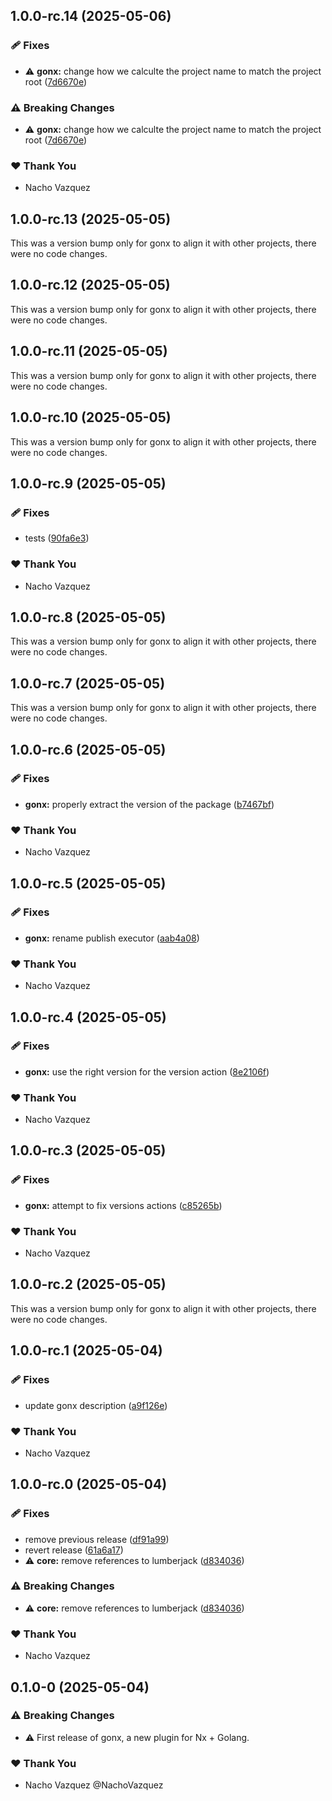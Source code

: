 ## 1.0.0-rc.14 (2025-05-06)

### 🩹 Fixes

- ⚠️  **gonx:** change how we calculte the project name to match the project root ([7d6670e](https://github.com/naxodev/oss/commit/7d6670e))

### ⚠️  Breaking Changes

- ⚠️  **gonx:** change how we calculte the project name to match the project root ([7d6670e](https://github.com/naxodev/oss/commit/7d6670e))

### ❤️ Thank You

- Nacho Vazquez

## 1.0.0-rc.13 (2025-05-05)

This was a version bump only for gonx to align it with other projects, there were no code changes.

## 1.0.0-rc.12 (2025-05-05)

This was a version bump only for gonx to align it with other projects, there were no code changes.

## 1.0.0-rc.11 (2025-05-05)

This was a version bump only for gonx to align it with other projects, there were no code changes.

## 1.0.0-rc.10 (2025-05-05)

This was a version bump only for gonx to align it with other projects, there were no code changes.

## 1.0.0-rc.9 (2025-05-05)

### 🩹 Fixes

- tests ([90fa6e3](https://github.com/naxodev/oss/commit/90fa6e3))

### ❤️ Thank You

- Nacho Vazquez

## 1.0.0-rc.8 (2025-05-05)

This was a version bump only for gonx to align it with other projects, there were no code changes.

## 1.0.0-rc.7 (2025-05-05)

This was a version bump only for gonx to align it with other projects, there were no code changes.

## 1.0.0-rc.6 (2025-05-05)

### 🩹 Fixes

- **gonx:** properly extract the version of the package ([b7467bf](https://github.com/naxodev/oss/commit/b7467bf))

### ❤️ Thank You

- Nacho Vazquez

## 1.0.0-rc.5 (2025-05-05)

### 🩹 Fixes

- **gonx:** rename publish executor ([aab4a08](https://github.com/naxodev/oss/commit/aab4a08))

### ❤️ Thank You

- Nacho Vazquez

## 1.0.0-rc.4 (2025-05-05)

### 🩹 Fixes

- **gonx:** use the right version for the version action ([8e2106f](https://github.com/naxodev/oss/commit/8e2106f))

### ❤️ Thank You

- Nacho Vazquez

## 1.0.0-rc.3 (2025-05-05)

### 🩹 Fixes

- **gonx:** attempt to fix versions actions ([c85265b](https://github.com/naxodev/oss/commit/c85265b))

### ❤️ Thank You

- Nacho Vazquez

## 1.0.0-rc.2 (2025-05-05)

This was a version bump only for gonx to align it with other projects, there were no code changes.

## 1.0.0-rc.1 (2025-05-04)

### 🩹 Fixes

- update gonx description ([a9f126e](https://github.com/naxodev/oss/commit/a9f126e))

### ❤️ Thank You

- Nacho Vazquez

## 1.0.0-rc.0 (2025-05-04)

### 🩹 Fixes

- remove previous release ([df91a99](https://github.com/naxodev/oss/commit/df91a99))
- revert release ([61a6a17](https://github.com/naxodev/oss/commit/61a6a17))
- ⚠️  **core:** remove references to lumberjack ([d834036](https://github.com/naxodev/oss/commit/d834036))

### ⚠️  Breaking Changes

- ⚠️  **core:** remove references to lumberjack ([d834036](https://github.com/naxodev/oss/commit/d834036))

### ❤️ Thank You

- Nacho Vazquez

## 0.1.0-0 (2025-05-04)

### ⚠️  Breaking Changes

- ⚠️  First release of gonx, a new plugin for Nx + Golang.

### ❤️ Thank You

- Nacho Vazquez @NachoVazquez
